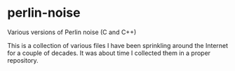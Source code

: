 # perlin-noise
Various versions of Perlin noise (C and C++)

This is a collection of various files I have been sprinkling around
the Internet for a couple of decades. It was about time I collected
them in a proper repository.
